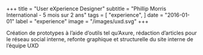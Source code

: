 +++
title = "User eXperience Designer"
subtitle = "Phillip Morris International - 5 mois sur 2 ans"
tags = [
"experience",
]
date = "2016-01-01"
label = "experience"
image = "/images/uxd.svg"
+++

Création de prototypes à l’aide d’outils tel qu’Axure, rédaction d’articles pour le réseau social interne, refonte graphique et structurelle du site interne de l’équipe UXD
